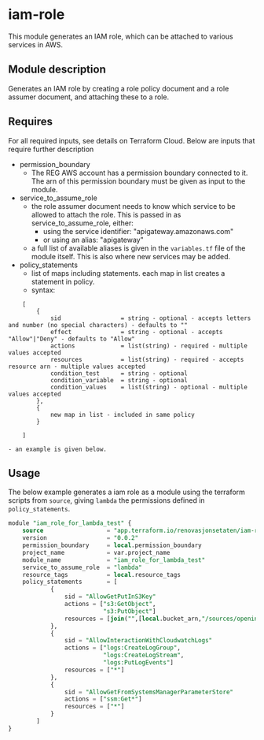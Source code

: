 # iam-role

This module generates an IAM role, which can be attached to various services in AWS. 

## Module description
Generates an IAM role by creating a role policy document and a role assumer document, and attaching these to a role. 

## Requires
For all required inputs, see details on Terraform Cloud. Below are inputs that require further description

- permission_boundary
    - The REG AWS account has a permission boundary connected to it. The arn of this permission boundary must be given as input to the module.
- service_to_assume_role
    - the role assumer document needs to know which service to be allowed to attach the role. This is passed in as service_to_assume_role, either:
        - using the service identifier: "apigateway.amazonaws.com"
        - or using an alias: "apigateway"
    - a full list of available aliases is given in the `variables.tf` file of the module itself. This is also where new services may be added. 
- policy_statements
    - list of maps including statements. each map in list creates a statement in policy.
    - syntax:
```
    [
        {
            sid                 = string - optional - accepts letters and number (no special characters) - defaults to ""
            effect              = string - optional - accepts "Allow"|"Deny" - defaults to "Allow"
            actions             = list(string) - required - multiple values accepted
            resources           = list(string) - required - accepts resource arn - multiple values accepted
            condition_test      = string - optional
            condition_variable  = string - optional
            condition_values    = list(string) - optional - multiple values accepted
        },
        {
            new map in list - included in same policy
        }

    ]
```
    - an example is given below.

## Usage

The below example generates a iam role as a module using the terraform scripts from `source`, giving `lambda` the permissions defined in `policy_statements`.
```sql
module "iam_role_for_lambda_test" {
    source                  = "app.terraform.io/renovasjonsetaten/iam-role/aws"
    version                 = "0.0.2"
    permission_boundary     = local.permission_boundary
    project_name            = var.project_name
    module_name             = "iam_role_for_lambda_test"
    service_to_assume_role  = "lambda"
    resource_tags           = local.resource_tags
    policy_statements       = [
            {
                sid = "AllowGetPutInS3Key"
                actions = ["s3:GetObject",
                           "s3:PutObject"]
                resources = [join("",[local.bucket_arn,"/sources/opening_hours/raw/facts/version=1/*"])]
            },
            {
                sid = "AllowInteractionWithCloudwatchLogs"
                actions = ["logs:CreateLogGroup",
                           "logs:CreateLogStream",
                           "logs:PutLogEvents"]
                resources = ["*"]
            },
            {
                sid = "AllowGetFromSystemsManagerParameterStore"
                actions = ["ssm:Get*"]
                resources = ["*"]
            }
        ]
}
```